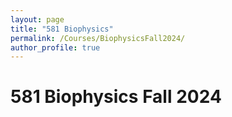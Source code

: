 ```yaml
---
layout: page
title: "581 Biophysics"
permalink: /Courses/BiophysicsFall2024/
author_profile: true
---
```





# 581 Biophysics Fall 2024

